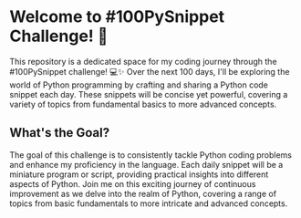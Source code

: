 # Welcome to #100PySnippet Challenge! 🚀

This repository is a dedicated space for my coding journey through the #100PySnippet challenge! 💻✨ Over the next 100 days, I'll be exploring the world of Python programming by crafting and sharing a Python code snippet each day. These snippets will be concise yet powerful, covering a variety of topics from fundamental basics to more advanced concepts.

## What's the Goal?

The goal of this challenge is to consistently tackle Python coding problems and enhance my proficiency in the language. Each daily snippet will be a miniature program or script, providing practical insights into different aspects of Python. Join me on this exciting journey of continuous improvement as we delve into the realm of Python, covering a range of topics from basic fundamentals to more intricate and advanced concepts.
